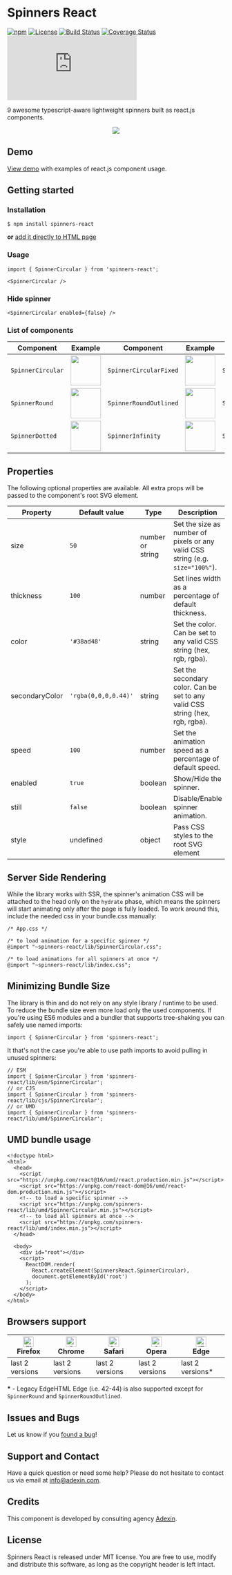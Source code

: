 # Spinners React
[![npm](https://img.shields.io/npm/v/spinners-react.svg)](http://npm.im/spinners-react) [![License](https://img.shields.io/github/license/adexin/spinners-react.svg)](https://github.com/adexin/spinners-react/blob/master/LICENSE.md) [![Build Status](https://img.shields.io/travis/adexin/spinners-react/master.svg)](https://travis-ci.org/adexin/spinners-react) [![Coverage Status](https://coveralls.io/repos/github/adexin/spinners-react/badge.svg?branch=master)](https://coveralls.io/github/adexin/spinners-react?branch=master) [![gzip size](http://img.badgesize.io/https://unpkg.com/spinners-react/lib/umd/index.min.js?compression=gzip&label=gzip)](https://unpkg.com/spinners-react/lib/umd/index.min.js)


9 awesome typescript-aware lightweight spinners built as react.js components.

<p align="center">
  <a href="http://adexin.github.io/spinners">
	  <img src="https://i.imgur.com/xa7eWLW.gif" />
  </a>
</p>

## Demo
[View demo](https://adexin.github.io/spinners/) with examples of react.js component usage.

## Getting started
### Installation
```
$ npm install spinners-react
```
**or** [add it directly to HTML page](#UMD-bundle-usage)

### Usage
```
import { SpinnerCircular } from 'spinners-react';

<SpinnerCircular />
```

### Hide spinner
```
<SpinnerCircular enabled={false} />
```

### List of components

| Component | Example | Component | Example | Component | Example |
|-----------|---------|-----------|---------|-----------|---------|
|`SpinnerCircular`|<img width="70" src="https://i.imgur.com/o89jDAP.gif" />|`SpinnerCircularFixed`| <img width="70" src="https://i.imgur.com/tTAGJCm.gif" />|`SpinnerCircularSplit`| <img width="70" src="https://i.imgur.com/bnmc9Ww.gif" />|
|`SpinnerRound`   |<img width="70" src="https://i.imgur.com/ankNNb4.gif" />|`SpinnerRoundOutlined`|<img width="70" src="https://i.imgur.com/EGAQ1zI.gif" /> |`SpinnerRoundFilled`  |<img width="70" src="https://i.imgur.com/izh0T8z.gif" />|
|`SpinnerDotted`  |<img width="70" src="https://i.imgur.com/PRsEM0Y.gif" />|`SpinnerInfinity`     |<img width="70" src="https://i.imgur.com/gdvE3yw.gif" /> |`SpinnerDiamond`      |<img width="70" src="https://i.imgur.com/P2lUfRy.gif" />|

## Properties
The following optional properties are available. All extra props will be passed to the component's root SVG element.

| Property     | Default value      | Type           | Description |
|--------------|--------------------|----------------|-------------|
|size          |`50`                |number or string|Set the size as number of pixels or any valid CSS string (e.g. `size="100%"`).|
|thickness     |`100`               |number          |Set lines width as a percentage of default thickness.|
|сolor         |`'#38ad48'`         |string          |Set the color. Can be set to any valid CSS string (hex, rgb, rgba).|
|secondaryColor|`'rgba(0,0,0,0.44)'`|string          |Set the secondary color. Can be set to any valid CSS string (hex, rgb, rgba).|
|speed         |`100`               |number          |Set the animation speed as a percentage of default speed.|
|enabled       |`true`              |boolean         |Show/Hide the spinner.|
|still         |`false`             |boolean         |Disable/Enable spinner animation.|
|style         |undefined           |object          |Pass CSS styles to the root SVG element|

## Server Side Rendering
While the library works with SSR, the spinner's animation CSS will be attached to the head only on the ```hydrate``` phase, which means the spinners will start animating only after the page is fully loaded. To work around this, include the needed css in your bundle.css manually:
```
/* App.css */

/* to load animation for a specific spinner */
@import "~spinners-react/lib/SpinnerCircular.css";

/* to load animations for all spinners at once */
@import "~spinners-react/lib/index.css";
```

## Minimizing Bundle Size
The library is thin and do not rely on any style library / runtime to be used. To reduce the bundle size even more load only the used components.
If you're using ES6 modules and a bundler that supports tree-shaking you can safely use named imports:
```
import { SpinnerCircular } from 'spinners-react';
```
It that's not the case you're able to use path imports to avoid pulling in unused spinners:
```
// ESM
import { SpinnerCircular } from 'spinners-react/lib/esm/SpinnerCircular';
// or CJS
import { SpinnerCircular } from 'spinners-react/lib/cjs/SpinnerCircular';
// or UMD
import { SpinnerCircular } from 'spinners-react/lib/umd/SpinnerCircular';

```

## UMD bundle usage
```
<!doctype html>
<html>
  <head>
    <script src="https://unpkg.com/react@16/umd/react.production.min.js"></script>
    <script src="https://unpkg.com/react-dom@16/umd/react-dom.production.min.js"></script>
    <!-- to load a specific spinner -->
    <script src="https://unpkg.com/spinners-react/lib/umd/SpinnerCircular.min.js"></script>
    <!-- to load all spinners at once -->
    <script src="https://unpkg.com/spinners-react/lib/umd/index.min.js"></script>
  </head>

  <body>
    <div id="root"></div>
    <script>
      ReactDOM.render(
        React.createElement(SpinnersReact.SpinnerCircular),
        document.getElementById('root')
      );
    </script>
  </body>
</html>
```

## Browsers support

| [<img src="https://raw.githubusercontent.com/alrra/browser-logos/master/src/firefox/firefox_48x48.png" alt="Firefox" width="24px" height="24px" />](http://godban.github.io/browsers-support-badges/)<br>Firefox | [<img src="https://raw.githubusercontent.com/alrra/browser-logos/master/src/chrome/chrome_48x48.png" alt="Chrome" width="24px" height="24px" />](http://godban.github.io/browsers-support-badges/)<br>Chrome | [<img src="https://raw.githubusercontent.com/alrra/browser-logos/master/src/safari/safari_48x48.png" alt="Safari" width="24px" height="24px" />](http://godban.github.io/browsers-support-badges/)<br>Safari | [<img src="https://raw.githubusercontent.com/alrra/browser-logos/master/src/opera/opera_48x48.png" alt="Opera" width="24px" height="24px" />](http://godban.github.io/browsers-support-badges/)<br>Opera | [<img src="https://raw.githubusercontent.com/alrra/browser-logos/master/src/edge/edge_48x48.png" alt="IE / Edge" width="24px" height="24px" />](http://godban.github.io/browsers-support-badges/)<br> Edge |
| --------- | --------- | --------- | --------- | --------- |
| last 2 versions| last 2 versions| last 2 versions| last 2 versions| last 2 versions*

**\*** - Legacy EdgeHTML Edge (i.e. 42-44) is also supported except for `SpinnerRound` and `SpinnerRoundOutlined`.

## Issues and Bugs

Let us know if you [found a bug](https://github.com/adexin/spinners-react/issues)!

## Support and Contact

Have a quick question or need some help? Please do not hesitate to contact us via email at info@adexin.com.

## Credits

This component is developed by consulting agency [Adexin](https://adexin.com/).

## License

Spinners React is released under MIT license. You are free to use, modify and distribute this software, as long as the copyright header is left intact.
